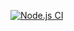 
[![Node.js CI](https://github.com/KhazimlaM/bootcamp-tests-ES6/actions/workflows/node.js.yml/badge.svg)](https://github.com/KhazimlaM/bootcamp-tests-ES6/actions/workflows/node.js.yml)